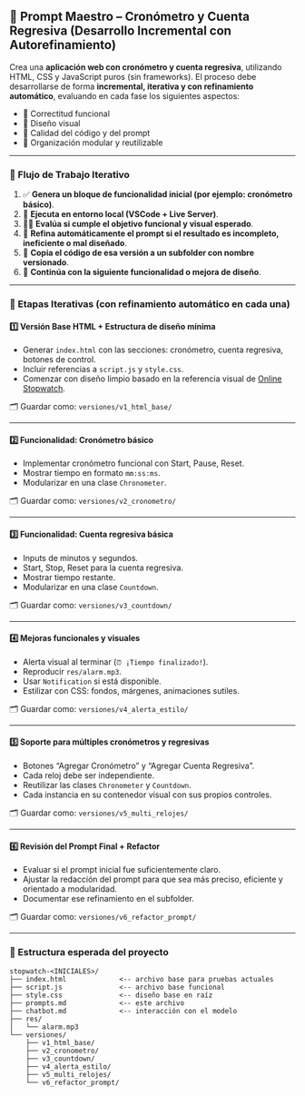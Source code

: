 ## 🎯 Prompt Maestro – Cronómetro y Cuenta Regresiva (Desarrollo Incremental con Autorefinamiento)

Crea una **aplicación web con cronómetro y cuenta regresiva**, utilizando HTML, CSS y JavaScript puros (sin frameworks). El proceso debe desarrollarse de forma **incremental, iterativa y con refinamiento automático**, evaluando en cada fase los siguientes aspectos:

- 📌 Correctitud funcional
- 🎨 Diseño visual
- 🧠 Calidad del código y del prompt
- 📁 Organización modular y reutilizable

---

### 🔁 Flujo de Trabajo Iterativo

1. ✅ **Genera un bloque de funcionalidad inicial (por ejemplo: cronómetro básico)**.
2. 🧪 **Ejecuta en entorno local (VSCode + Live Server)**.
3. 🕵️‍♂️ **Evalúa si cumple el objetivo funcional y visual esperado**.
4. 🔧 **Refina automáticamente el prompt si el resultado es incompleto, ineficiente o mal diseñado**.
5. 📁 **Copia el código de esa versión a un subfolder con nombre versionado**.
6. 🔁 **Continúa con la siguiente funcionalidad o mejora de diseño**.

---

### 🧱 Etapas Iterativas (con refinamiento automático en cada una)

#### 1️⃣ Versión Base HTML + Estructura de diseño mínima
- Generar `index.html` con las secciones: cronómetro, cuenta regresiva, botones de control.
- Incluir referencias a `script.js` y `style.css`.
- Comenzar con diseño limpio basado en la referencia visual de [Online Stopwatch](https://www.online-stopwatch.com/).

🗂 Guardar como: `versiones/v1_html_base/`

---

#### 2️⃣ Funcionalidad: Cronómetro básico
- Implementar cronómetro funcional con Start, Pause, Reset.
- Mostrar tiempo en formato `mm:ss:ms`.
- Modularizar en una clase `Chronometer`.

🗂 Guardar como: `versiones/v2_cronometro/`

---

#### 3️⃣ Funcionalidad: Cuenta regresiva básica
- Inputs de minutos y segundos.
- Start, Stop, Reset para la cuenta regresiva.
- Mostrar tiempo restante.
- Modularizar en una clase `Countdown`.

🗂 Guardar como: `versiones/v3_countdown/`

---

#### 4️⃣ Mejoras funcionales y visuales
- Alerta visual al terminar (`⏰ ¡Tiempo finalizado!`).
- Reproducir `res/alarm.mp3`.
- Usar `Notification` si está disponible.
- Estilizar con CSS: fondos, márgenes, animaciones sutiles.

🗂 Guardar como: `versiones/v4_alerta_estilo/`

---

#### 5️⃣ Soporte para múltiples cronómetros y regresivas
- Botones “Agregar Cronómetro” y “Agregar Cuenta Regresiva”.
- Cada reloj debe ser independiente.
- Reutilizar las clases `Chronometer` y `Countdown`.
- Cada instancia en su contenedor visual con sus propios controles.

🗂 Guardar como: `versiones/v5_multi_relojes/`

---

#### 6️⃣ Revisión del Prompt Final + Refactor
- Evaluar si el prompt inicial fue suficientemente claro.
- Ajustar la redacción del prompt para que sea más preciso, eficiente y orientado a modularidad.
- Documentar ese refinamiento en el subfolder.

🗂 Guardar como: `versiones/v6_refactor_prompt/`

---

### 📁 Estructura esperada del proyecto

```plaintext
stopwatch-<INICIALES>/
├── index.html             <-- archivo base para pruebas actuales
├── script.js              <-- archivo base funcional
├── style.css              <-- diseño base en raíz
├── prompts.md             <-- este archivo
├── chatbot.md             <-- interacción con el modelo
├── res/
│   └── alarm.mp3
└── versiones/
    ├── v1_html_base/
    ├── v2_cronometro/
    ├── v3_countdown/
    ├── v4_alerta_estilo/
    ├── v5_multi_relojes/
    └── v6_refactor_prompt/
